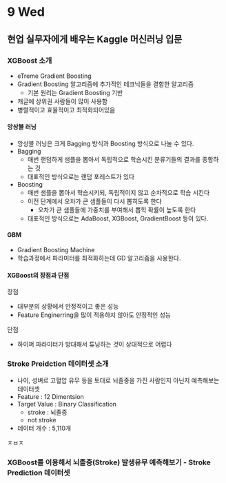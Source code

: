 # 9 Wed

## 현업 실무자에게 배우는 Kaggle 머신러닝 입문

### XGBoost 소개

* eTreme Gradient Boosting
* Gradient Boosting 알고리즘에 추가적인 테크닉들을 결합한 알고리즘
  * 기본 원리는 Gradient Boosting 기반
* 캐글에 상위권 사람들이 많이 사용함
* 병렬적이고 효율적이고 최적화되어있음

#### 앙상블 러닝

* 앙상블 러닝은 크게 Bagging 방식과 Boosting 방식으로 나눌 수 있다.
* Bagging
  * 매번 랜덤하게 샘플을 뽑아서 독립적으로 학습시킨 분류기들의 결과를 종합하는 것
  * 대표적인 방식으로는 랜덤 포레스트가 있다
* Boosting
  * 매번 샘플을 뽑아서 학습시키되, 독립적이지 않고 순차적으로 학습 시킨다
  * 이전 단계에서 오차가 큰 샘플들이 다시 뽑히도록 한다
    * 오차가 큰 샘플들에 가중치를 부여해서 뽑힉 확률이 높도록 한다
  * 대표적인 방식으로는 AdaBoost, XGBoost, GradientBoost 등이 있다.

#### GBM

* Gradient Boosting Machine
* 학습과정에서 파라미터를 최적화하는데 GD 알고리즘을 사용한다.

#### XGBoost의 장점과 단점

장점

* 대부분의 상황에서 안정적이고 좋은 성능
* Feature Enginerring을 많이 적용하지 않아도 안정적인 성능

단점

* 하이퍼 파라미터가 방대해서 튜닝하는 것이 상대적으로 어렵다



### Stroke Preidction 데이터셋 소개

* 나이, 성벼르 고혈압 유무 등을 토대로 뇌졸중을 가진 사람인지 아닌지 예측해보는 데이터셋
* Feature : 12 Dimentsion
* Target Value  : Binary Classification
  * stroke : 뇌졸증
  * not stroke
* 데이터 개수 : 5,110개



ㅈㅂㅈ 



### XGBoost를 이용해서 뇌졸중\(Stroke\) 발생유무 예측해보기 - Stroke Prediction 데이터셋






